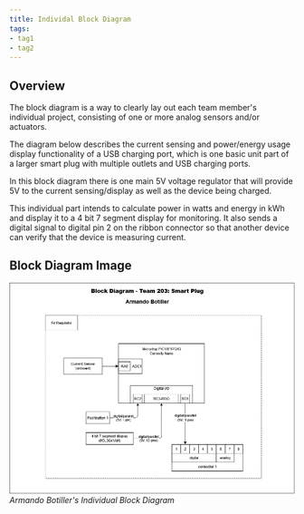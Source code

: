 ```yaml
---
title: Individal Block Diagram
tags:
- tag1
- tag2
---
```


## Overview
The block diagram is a way to clearly lay out each team member's individual project, consisting of one or more analog sensors and/or actuators.

The diagram below describes the current sensing and power/energy usage display functionality of a USB charging port, which is one basic unit part of a larger smart plug with multiple outlets and USB charging ports.

In this block diagram there is one main 5V voltage regulator that will provide 5V to the current sensing/display as well as the device being charged.

This individual part intends to calculate power in watts and energy in kWh and display it to a 4 bit 7 segment display for monitoring. It also sends a digital signal to digital pin 2 on the ribbon connector so that another device can verify that the device is measuring current.

## Block Diagram Image
![block_diagram](block_diagram_drawio.png "Block Diagram") <br>
*Armando Botiller's Individual Block Diagram*